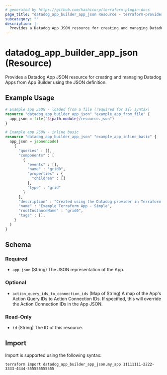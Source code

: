 ```yaml
---
# generated by https://github.com/hashicorp/terraform-plugin-docs
page_title: "datadog_app_builder_app_json Resource - terraform-provider-datadog"
subcategory: ""
description: |-
  Provides a Datadog App JSON resource for creating and managing Datadog Apps from App Builder using the JSON definition.
---
```


# datadog_app_builder_app_json (Resource)

Provides a Datadog App JSON resource for creating and managing Datadog Apps from App Builder using the JSON definition.

## Example Usage

```terraform
# Example app JSON - loaded from a file (required for ${} syntax)
resource "datadog_app_builder_app_json" "example_app_from_file" {
  app_json = file("${path.module}/resource.json")
}

# Example app JSON - inline basic
resource "datadog_app_builder_app_json" "example_app_inline_basic" {
  app_json = jsonencode(
    {
      "queries" : [],
      "components" : [
        {
          "events" : [],
          "name" : "grid0",
          "properties" : {
            "children" : []
          },
          "type" : "grid"
        }
      ],
      "description" : "Created using the Datadog provider in Terraform.",
      "name" : "Example Terraform App - Simple",
      "rootInstanceName" : "grid0",
      "tags" : [],
    }
  )
}
```

<!-- schema generated by tfplugindocs -->
## Schema

### Required

- `app_json` (String) The JSON representation of the App.

### Optional

- `action_query_ids_to_connection_ids` (Map of String) A map of the App's Action Query IDs to Action Connection IDs. If specified, this will override the Action Connection IDs in the App JSON.

### Read-Only

- `id` (String) The ID of this resource.

## Import

Import is supported using the following syntax:

```shell
terraform import datadog_app_builder_app_json.my_app 11111111-2222-3333-4444-555555555555
```
